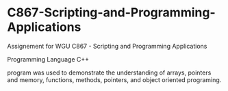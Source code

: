 # C867-Scripting-and-Programming-Applications

Assignement for WGU C867 - Scripting and Programming Applications

Programming Language C++

program was used to demonstrate the understanding of arrays, pointers and memory, functions, methods, pointers, 
and object oriented programing.
